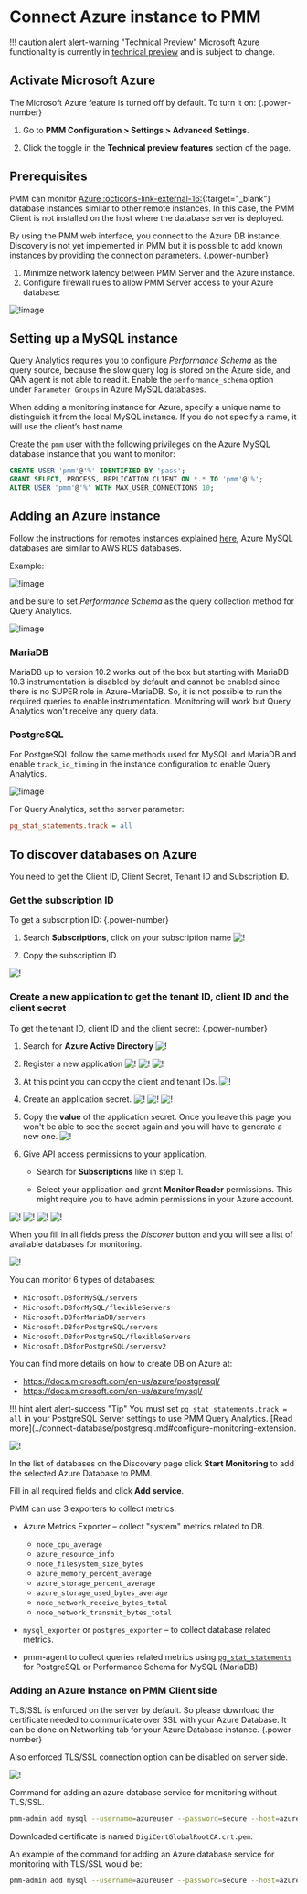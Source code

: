 # Connect Azure instance to PMM

!!! caution alert alert-warning "Technical Preview"
    Microsoft Azure functionality is currently in [technical preview](../../../reference/glossary.md#technical-preview) and is subject to change.

## Activate Microsoft Azure

The Microsoft Azure feature is turned off by default. To turn it on:
{.power-number}

1. Go to  **PMM Configuration > Settings > Advanced Settings**.

2. Click the <i class="uil uil-toggle-off"></i> toggle in the **Technical preview features** section of the page.

## Prerequisites

PMM can monitor [Azure :octicons-link-external-16:](https://azure.microsoft.com){:target="_blank"} database instances similar to other remote instances. In this case, the PMM Client is not installed on the host where the database server is deployed. 

By using the PMM web interface, you connect to the Azure DB instance. Discovery is not yet implemented in PMM but it is possible to add known instances by providing the connection parameters.
{.power-number}

1. Minimize network latency between PMM Server and the Azure instance.
2. Configure firewall rules to allow PMM Server access to your Azure database:

![!image](../../../images/azure-firewall.png)

## Setting up a MySQL instance

Query Analytics requires you to configure *Performance Schema* as the query source, because the slow query log is stored on the Azure side, and QAN agent is not able to read it.  Enable the `performance_schema` option under `Parameter Groups` in Azure MySQL databases.

When adding a monitoring instance for Azure, specify a unique name to distinguish it from the local MySQL instance.  If you do not specify a name, it will use the client’s host name.

Create the `pmm` user with the following privileges on the Azure MySQL database instance that you want to monitor:

```sql
CREATE USER 'pmm'@'%' IDENTIFIED BY 'pass';
GRANT SELECT, PROCESS, REPLICATION CLIENT ON *.* TO 'pmm'@'%';
ALTER USER 'pmm'@'%' WITH MAX_USER_CONNECTIONS 10;
```

## Adding an Azure instance

Follow the instructions for remotes instances explained [here](aws.md), Azure MySQL databases are similar to AWS RDS databases.

Example:

![!image](../../../images/azure-add-mysql-1.png)

and be sure to set *Performance Schema* as the query collection method for Query Analytics.

![!image](../../../images/azure-add-mysql-2.png)

### MariaDB

MariaDB up to version 10.2 works out of the box but starting with MariaDB 10.3 instrumentation is disabled by default and cannot be enabled since there
is no SUPER role in Azure-MariaDB. So, it is not possible to run the required queries to enable instrumentation. Monitoring will work but Query Analytics
won't receive any query data.

### PostgreSQL

For PostgreSQL follow the same methods used for MySQL and MariaDB and enable `track_io_timing` in the instance configuration to enable Query Analytics.

![!image](../../../images/azure-postgresql-config.png)

For Query Analytics, set the server parameter:

```ini
pg_stat_statements.track = all
```

## To discover databases on Azure

You need to get the Client ID, Client Secret, Tenant ID and Subscription ID.

### Get the subscription ID

To get a subscription ID:
{.power-number}

1. Search **Subscriptions**, click on your subscription name
![!](../../../images/azure_subscription_section.png )

2. Copy the subscription ID

![!](../../../images/azure_subscription_id.png)

### Create a new application to get the tenant ID, client ID and the client secret

To get the tenant ID, client ID and the client secret:
{.power-number}

1. Search for **Azure Active Directory**
![!](../../../images/azure_active_directory_section.png)

2. Register a new application
![!](../../../images/azure_app_registrations_section.png)
![!](../../../images/azure_app_new_registration.png)
![!](../../../images/azure_app_new_details.png)

3. At this point you can copy the client and tenant IDs.
![!](../../../images/azure_app_client_tenant.png)

4. Create an application secret.
![!](../../../images/azure_app_secret_01.png)
![!](../../../images/azure_app_secret_02.png)
![!](../../../images/azure_app_secret_03.png)

5. Copy the **value** of the application secret. Once you leave this page you won't be able to see the secret again and you will have to generate a new
   one.
![!](../../../images/azure_app_secret_04.png)


6. Give API access permissions to your application.

    - Search for **Subscriptions** like in step 1.

    - Select your application and grant **Monitor Reader** permissions. This might require you to have admin permissions in your Azure account.

![!](../../../images/azure_app_permissions_01.png)
![!](../../../images/azure_app_permissions_02.png)
![!](../../../images/azure_app_permissions_03.png)
![!](../../../images/azure_app_permissions_04.png)

When you fill in all fields press the *Discover* button and you will see a list of available databases for monitoring.

![!](../../../images/PMM_Add_Instance_Azure_2.png)

You can monitor 6 types of databases:

- `Microsoft.DBforMySQL/servers`
- `Microsoft.DBforMySQL/flexibleServers`
- `Microsoft.DBforMariaDB/servers`
- `Microsoft.DBforPostgreSQL/servers`
- `Microsoft.DBforPostgreSQL/flexibleServers`
- `Microsoft.DBforPostgreSQL/serversv2`

You can find more details on how to create DB on Azure at:

- <https://docs.microsoft.com/en-us/azure/postgresql/>
- <https://docs.microsoft.com/en-us/azure/mysql/>

!!! hint alert alert-success "Tip"
    You must set `pg_stat_statements.track = all` in your PostgreSQL Server settings to use PMM Query Analytics. [Read more](../connect-database/postgresql.md#configure-monitoring-extension.

![!](../../../images/PMM_Add_Instance_Azure_3.png)

In the list of databases on the Discovery page click **Start Monitoring** to add the selected Azure Database to PMM.

Fill in all required fields and click **Add service**.

PMM can use 3 exporters to collect metrics:

- Azure Metrics Exporter – collect "system" metrics related to DB.

    - `node_cpu_average`
    - `azure_resource_info`
    - `node_filesystem_size_bytes`
    - `azure_memory_percent_average`
    - `azure_storage_percent_average`
    - `azure_storage_used_bytes_average`
    - `node_network_receive_bytes_total`
    - `node_network_transmit_bytes_total`

- `mysql_exporter` or `postgres_exporter` – to collect database related metrics.

- pmm-agent to collect queries related metrics using [`pg_stat_statements`](../connect-database/postgresql.md#configure-monitoring-extension) for PostgreSQL or Performance Schema for MySQL (MariaDB)

### Adding an Azure Instance on PMM Client side

TLS/SSL is enforced on the server by default. So please download the certificate needed to communicate over SSL with your Azure Database.
It can be done on Networking tab for your Azure Database instance.
{.power-number}

Also enforced TLS/SSL connection option can be disabled on server side.

![!](../../../images/azure_certificate.png)

Command for adding an azure database service for monitoring without TLS/SSL.

```sh
pmm-admin add mysql --username=azureuser --password=secure --host=azuremysql.mysql.database.azure.com --service-name=azure1 --query-source=perfschema
```

Downloaded certificate is named `DigiCertGlobalRootCA.crt.pem`.

An example of the command for adding an Azure database service for monitoring with TLS/SSL would be:

```sh
pmm-admin add mysql --username=azureuser --password=secure --host=azuremysql.mysql.database.azure.com --service-name=azure1 --query-source=perfschema --tls --tls-ca=DigiCertGlobalRootCA.crt.pem --tls-cert=client-cert.pem --tls-key=client-key.pem --tls-skip-verify
```
